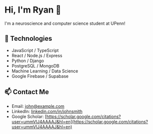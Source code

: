 # Hi, I'm Ryan 👋

I'm a neuroscience and computer science student at UPenn!

## 🔧 Technologies
- JavaScript / TypeScript
- React / Node.js / Express
- Python / Django
- PostgreSQL / MongoDB
- Machine Learning / Data Science
- Google Firebase / Supabase

## 📫 Contact Me
- Email: john@example.com
- LinkedIn: [linkedin.com/in/johnsmith](https://linkedin.com/in/johnsmith)
- Google Scholar: [https://scholar.google.com/citations?user=ummVlJ4AAAAJ&hl=en](https://scholar.google.com/citations?user=ummVlJ4AAAAJ&hl=en)
  
